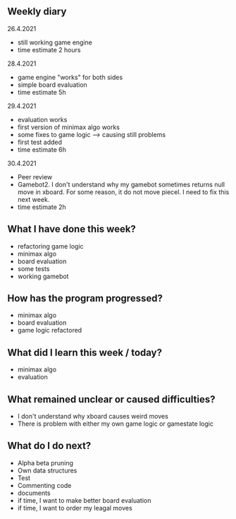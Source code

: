 ## Weekly diary

26.4.2021
* still working game engine
* time estimate 2 hours

28.4.2021
* game engine "works" for both sides
* simple board evaluation
* time estimate 5h

29.4.2021
* evaluation works
* first version of minimax algo works
* some fixes to game logic --> causing still problems
* first test added
* time estimate 6h

30.4.2021
* Peer review
* Gamebot2. I don't understand why my gamebot sometimes returns null move in xboard. For some reason, it do not move piecel. I need to fix this next week.
* time estimate 2h

## What I have done this week?
* refactoring game logic
* minimax algo
* board evaluation
* some tests
* working gamebot

## How has the program progressed?
* minimax algo
* board evaluation
* game logic refactored

## What did I learn this week / today?
* minimax algo
* evaluation

## What remained unclear or caused difficulties?
* I don't understand why xboard causes weird moves
* There is problem with either my own game logic or gamestate logic

## What do I do next?
* Alpha beta pruning
* Own data structures
* Test
* Commenting code
* documents
* if time, I want to make better board evaluation
* if time, I want to order my leagal moves
